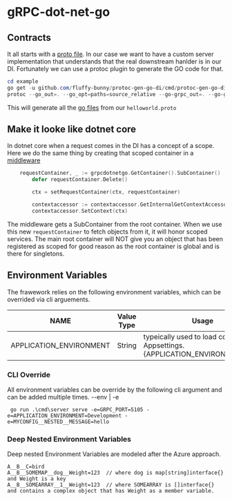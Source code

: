 # gRPC-dot-net-go

## Contracts  
It all starts with a [proto file](example/internal/grpcContracts/helloworld/helloworld.proto).  In our case we want to have a custom server implementation that understands that the real downstream hanlder is in our DI.  Fortunately we can use a protoc plugin to generate the GO code for that.  

```powershell
cd example
go get -u github.com/fluffy-bunny/protoc-gen-go-di/cmd/protoc-gen-go-di
protoc --go_out=. --go_opt=paths=source_relative --go-grpc_out=. --go-grpc_opt=paths=source_relative --go-di_out=. --go-di_opt=paths=source_relative internal\grpcContracts\helloworld\helloworld.proto
```
This will generate all the [go files](example/internal/grpcContracts/helloworld) from our ```helloworld.proto```  

## Make it looke like dotnet core  
In dotnet core when a request comes in the DI has a concept of a scope.  Here we do the same thing by creating that scoped container in a [middleware](middleware/dicontext/dicontext.go)  

```go
    requestContainer, _ := grpcdotnetgo.GetContainer().SubContainer()
		defer requestContainer.Delete()

		ctx = setRequestContainer(ctx, requestContainer)

		contextaccessor := contextaccessor.GetInternalGetContextAccessorFromContainer(requestContainer)
		contextaccessor.SetContext(ctx)
```
The middleware gets a SubContainer from the root container.  When we use this new ```requestContainer``` to fetch objects from it, it will honor scoped services.  The main root container will NOT give you an object that has been registered as scoped for good reason as the root container is global and is there for singletons. 

## Environment Variables  
The frawework relies on the following environment variables, which can be overrided via cli arguements.  

NAME | Value Type | Usage |
------ | ------ | ------
APPLICATION_ENVIRONMENT   | String | typeically used to load configs Appsettings.{APPLICATION_ENVIRONMENT}.yml |

### CLI Override 
All environment variables can be override by the following cli argument and can be added multiple times.
--env | -e
```
 go run .\cmd\server serve -e=GRPC_PORT=5105 -e=APPLICATION_ENVIRONMENT=Development -e=MYCONFIG__NESTED__MESSAGE=hello
```
### Deep Nested Environment Variables  
Deep nested Environment Variables are modeled after the Azure approach. 
```
A__B__C=bird
A__B__SOMEMAP__dog__Weight=123  // where dog is map[string]interface{} and Weight is a key
A__B__SOMEARRAY__1__Weight=123  // where SOMEARRAY is []interface{} and contains a complex object that has Weight as a member variable.

```

 
